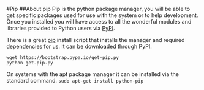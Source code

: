 #Pip
##About pip
Pip is the python package manager, you will be able to get specific packages used for use with the system or to help development. Once you installed you will have access to all the wonderful modules and libraries provided to Python users via [PyPI](https://pypi.python.org/pypi). 

There is a great [pip](https://pip.pypa.io/en/latest/index.html) install script that installs the manager and required dependencies for us. It can be downloaded through PyPI.
```
wget https://bootstrap.pypa.io/get-pip.py
python get-pip.py
```

On systems with the apt package manager it can be installed via the standard command.
`sudo apt-get install python-pip`
